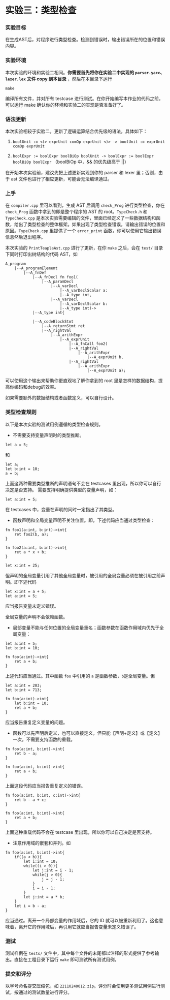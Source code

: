 # 实验三：类型检查

### 实验目标

在生成AST后，对程序进行类型检查。检测到错误时，输出错误所在的位置和错误内容。

### 实验环境

本次实验的环境和实验二相同。__你需要首先将你在实验二中实现的 `parser.yacc`、`lexer.lex` 文件 copy 到本目录__ ，然后在本目录下运行

```
make
```

编译所有文件，并对所有 testcase 进行测试。在你开始编写本作业的代码之前，可以运行 make 确认你的环境和实验二的实现是否准备好了。

### 语法更新

本次实验相较于实验二，更新了逻辑运算结合优先级的语法，具体如下：

1. `boolUnit := <(> exprUnit comOp exprUnit <)> -> boolUnit := exprUnit comOp exprUnit`

2. `boolExpr := boolExpr boolBiOp boolUnit -> boolExpr := boolExpr boolBiOp boolExpr` （boolBiOp 中，&& 的优先级高于 ||）

在开始本次实验前，建议先把上述更新实现到你的 parser 和 lexer 里；否则，由于 ast 文件也进行了相应更新，可能会无法编译通过。

### 上手

在 `compiler.cpp` 里可以看到，生成 AST 后调用 `check_Prog` 进行类型检查，你在 `check_Prog` 函数中拿到的即是整个程序的 AST 的 root。`TypeCheck.h` 和 `TypeCheck.cpp` 是本次实验需要编辑的文件，里面已经定义了一些数据结构和函数，给出了类型检查的整体框架。如果出现了类型检查错误，请输出错误的位置和原因。`TypeCheck.cpp` 里提供了一个 `error_print` 函数，你可以使用它输出错误信息然后退出程序。

本次实验的 `PrintTeaplaAst.cpp` 进行了更新，在你 `make` 之后，会在 `test/` 目录下同时打印出树结构的代码 AST，如
```
A_program 
	|--A_programElement 
		|--A_fnDef 
			|--A_fnDecl fn foo1(
				|--A_paramDecl 
					|--A_varDecl 
						|--A_varDeclScalar a:
						|--A_type int, 
					|--A_varDecl 
						|--A_varDeclScalar b:
						|--A_type int)->
			|--A_type int{

			|--A_codeBlockStmt 
				|--A_returnStmt ret 
				|--A_rightVal 
					|--A_arithExpr 
						|--A_exprUnit 
							|--A_fnCall foo2(
							|--A_rightVal 
								|--A_arithExpr 
									|--A_exprUnit b, 
							|--A_rightVal 
								|--A_arithExpr 
									|--A_exprUnit a);
```
可以使用这个输出来帮助你更直观地了解你拿到的 root 里是怎样的数据结构，提高你编码和debug的效率。

如果需要额外的数据结构或者函数定义，可以自行设计。

### 类型检查规则
以下是本次实验的测试用例遵循的类型检查规则。

- 不需要支持变量声明时的类型推断。
```
let a = 5;
```
和
```
let a;
let b:int = 10;
a = b;
```
上面这两种需要类型推断的声明语句不会在 testcases 里出现，所以你可以自行决定是否支持。
需要支持明确提供类型的变量声明，如：
```
let a:int = 5;
```
在 testcases 中，变量在声明的同时一定指出了其类型。

- 函数声明和全局变量声明不关注位置。即，下述代码应当通过类型检查：

```
fn foo1(a:int, b:int)->int{
    ret foo2(b, a);
}

fn foo2(a:int, b:int)->int{
    ret a * x + b;
}

let x:int = 25;
```
但声明的全局变量引用了其他全局变量时，被引用的全局变量必须在被引用之前声明。即下述代码
```
let x:int = a + 5;
let a:int = 5;
```
应当报告变量未定义错误。

全局变量的声明不会依赖函数。

- 局部变量不能与任何位置的全局变量重名；函数参数在函数作用域内优先于全局变量：
```
let a:int = 5;
let b:int = 10;

fn foo(a:int)->int{
    ret a + b;
}
```
上述代码应当通过。其中函数 `foo` 中引用的 `a` 是函数参数，`b`是全局变量。但
```
let a:int = 203;
let b:int = 713;

fn foo(a:int)->int{
    let b:int = 10;
    ret a + b;
}
```
应当报告重复定义变量的问题。

- 函数可以先声明后定义，也可以直接定义，但只能【声明+定义】或【定义】一次。不需要支持函数的重载。
```
fn foo(a:int, b:int)->int{
	ret b - a;
}

fn foo(a:int, b:int)->int{
    ret a + b;
}
```
上面这段代码应当报告重复定义的错误。
```
fn foo(a:int, b:int, c:int)->int{
	ret b - a + c;
}

fn foo(a:int, b:int)->int{
    ret a + b;
}
```
上面这种重载代码不会在 testcase 里出现，所以你可以自己决定是否支持。

- 注意作用域的嵌套和并列。如
```
fn foo(a:int, b:int)->int{
    if((a < b)){
        let i:int = 10;
        while((i > 0)){
            let j:int = i - 1;
            while(j > 0){
                j = j - 1;
            }
            i = i - 1;
        }
        let j:int = a * b;
    }
    let i = b - a;
}
```
应当通过。离开一个局部变量的作用域后，它的 ID 就可以被重新利用了。这也意味着，离开它的作用域后，再引用它就应当报告变量未定义错误了。
### 测试

测试样例在 `tests/` 文件中，其中每个文件的末尾都以注释的形式提供了参考输出。直接在工程目录下运行 `make` 即可测试所有测试用例。

### 提交和评分

以学号命名提交压缩包，如 `22110240012.zip`。评分时会使用更多测试用例进行测试，按通过的测试数量进行评分。
